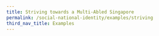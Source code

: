 ```yaml
---
title: Striving towards a Multi-Abled Singapore
permalink: /social-national-identity/examples/striving
third_nav_title: Examples
---
```

